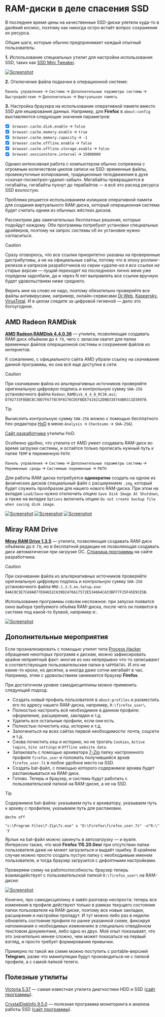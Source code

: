 # RAM-диски в деле спасения SSD

В последнее время цены на качественные SSD-диски улетели куда-то в далёкий космос, поэтому как никогда остро встаёт вопрос сохранения их ресурса.

Общие шаги, которые обычно предпринимает каждый опытный пользователь:

**1.** Использование специальных утилит для настройки использования SSD, таких как [SSD Mini Tweaker](https://github.com/apscrap/data-01/tree/main/2025-06-07-ram-disk/files/ssd_mini_tweaker_2.5.7z).

[![Screenshot](https://github.com/apscrap/data-01/tree/main/2025-06-07-ram-disk/pic/ssd_mini_tweaker_mini.png)](https://github.com/apscrap/data-01/tree/main/2025-06-07-ram-disk/pic/ssd_mini_tweaker.png)

**2.** Отключение файла подкачки в операционной системе:

`Панель управления` -> `Система` -> `Дополнительные параметры системы` -> `Быстродействие` -> `Дополнительно` -> `Виртуальная память`


**3.** Настройка браузера на использование оперативной памяти вместо SSD для кеширования данных. Например, для **Firefox** в `about:config` выставляются следующие значения параметров:

- [x] `browser.cache.disk.enable` -> `false`
- [x] `browser.cache.memory.enable` -> `true`
- [x] `browser.cache.memory.capacity` -> `-1`
- [x] `browser.cache.offline.enable` -> `false`
- [x] `browser.cache.offline.storage.enable` -> `false`
- [x] `browser.sessionstore.interval` -> `15000000`

Однако интенсивная работа с компьютером обычно сопряжена с огромным количеством циклов записи на SSD: временные файлы, промежуточные копирования, традиционные телодвижения в духе «скачал-посмотрел-удалил-забыл». Мегабайты превращаются в гигабайты, гигабайты пухнут до терабайтов — и всё это расход ресурса SSD вхолостую.

Проблема решается использованием излишков оперативной памяти для создания виртуального RAM-диска, который операционная система будет считать одним из обычных жёстких дисков.

Рассмотрим два замечательных бесплатных решения, которые подойдут каждому. Обе программы потребуют установки специальных драйверов, поэтому на запрос системы об их установке нужно согласиться.

> [!CAUTION]
> Сразу оговорюсь, что все ссылки приоритетно указаны на проверенные дистрибутивы, а не на официальные сайты, потому что в эпоху роллинг-релизов и капризов разработчиков из серии «*удалю-ка я все ссылки на старые версии — пущай переходят на последнюю*» лично меня уже порядком задолбали, да и через N лет выправлять все ссылки вручную будет удовольствием ниже среднего.
>
> Верить мне на слово не надо, поэтому обязательно проверяйте все файлы антивирусами, например, онлайн-сервисами [Dr.Web](https://vms.drweb.ru/scan_file/), [Kaspersky](https://opentip.kaspersky.com), [VirusTotal](https://www.virustotal.com/gui/home/upload). И в целом следите за цифровой гигиеной — дело это богоугодное.

## AMD Radeon RAMDisk 

**[AMD Radeon RAMDisk 4.4.0.36](https://github.com/apscrap/data-01/tree/main/2025-06-07-ram-disk/files/amd_radeon_ramdisk_4.4.0.rc36.7z)** — утилита, позволяющая создавать RAM-диск объёмом до `4 Гб`, чего с запасом хватит для папки временных файлов операционной системы и сохранения файлов из интернетов.

К сожалению, с официального сайта AMD убрали ссылку на скачивание данной программы, но она всё еще доступна в сети. 
> [!CAUTION]
> При скачивании файла из альтернативных источников проверяйте оригинальную цифровую подпись и контрольную сумму `SHA-256` установочного файла `Radeon_RAMDisk_4_4_0_RC36.msi`: `D792733F0EBC8C30D7F6778C9F0276CD5FBDE7419212D0B338744B0311D38970`.

> [!TIP]
> Вычислить контрольную сумму `SHA-256` можно с помощью бесплатного hex-редактора [HxD](https://github.com/apscrap/data-01/tree/main/2025-06-07-ram-disk/files/hxd_2.5.0.7z) в меню `Analysis` -> `Checksums` -> `SHA-256`).
> 
> [Сайт разработчика](https://mh-nexus.de/en/hxd/) утилиты HxD.

Особенно удобно, что утилита от AMD умеет создавать RAM-диск во время загрузки системы, и остаётся только прописать нужный путь к папке `TEMP` в переменную `PATH`:

`Панель управления` -> `Система` -> `Дополнительные параметры системы` -> `Переменные среды` -> `Системные переменные` -> `PATH`

Для работы RAM-диска потребуется **однократно** создать на одном из физических дисков специальный файл с расширением `.img`, который будет служить прообразом для нашего нового RAM-диска. При этом на вкладке `Load/Save` нужно отключить опцию `Save Disk Image At Shutdown`, а также на вкладке `Options` включить опцию `Do not create backup file when saving disk image`.

[![Screenshot](https://github.com/apscrap/data-01/tree/main/2025-06-07-ram-disk/pic/amd_ram_disk_settings_mini.png)](https://github.com/apscrap/data-01/tree/main/2025-06-07-ram-disk/pic/amd_ram_disk_settings.png)
[![Screenshot](https://github.com/apscrap/data-01/tree/main/2025-06-07-ram-disk/pic/amd_ram_disk_load_save_mini.png)](https://github.com/apscrap/data-01/tree/main/2025-06-07-ram-disk/pic/amd_ram_disk_load_save.png)
[![Screenshot](https://github.com/apscrap/data-01/tree/main/2025-06-07-ram-disk/pic/amd_ram_disk_options_mini.png)](https://github.com/apscrap/data-01/tree/main/2025-06-07-ram-disk/pic/amd_ram_disk_options.png)

## Miray RAM Drive 

**[Miray RAM Drive 1.3.5](https://github.com/apscrap/data-01/tree/main/2025-06-07-ram-disk/files/mrd_ram_drive_1.3.5.7z)** — утилита, позволяющая создавать RAM-диск объёмом до `8 Гб`, но в бесплатной редакции не позволяющая создавать диск автоматически при загрузке ОС. [Страница программы](https://www.miray-software.com/download/miray-ram-drive.html) на сайте разработчика.
> [!CAUTION]
> При скачивании файла из альтернативных источников проверяйте оригинальную цифровую подпись и контрольную сумму `SHA-256` установочного файла `MRD.1.3.5.en.Setup.exe`: `04AC0C5E7CA9A877E04652C639D2476617572E534664CA33BFF7F25F45E9CE5B`.

Использование программы совсем несложное: при запуске появится окно выбора требуемого объёма RAM-диска, после чего он появится в системе под какой-то буквой, например `H:`.

[![Screenshot](https://github.com/apscrap/data-01/tree/main/2025-06-07-ram-disk/pic/miray_ram_drive_mini.png)](https://github.com/apscrap/data-01/tree/main/2025-06-07-ram-disk/pic/miray_ram_drive.png)

## Дополнительные мероприятия

Если проанализировать с помощью утилит типа [Process Hacker](https://github.com/apscrap/data-01/tree/main/2025-06-07-ram-disk/files/process_hacker_2.39.7z) обращения некоторых программ к дискам, можно зафиксировать крайне неприятный факт: многие из них непрерывно что-то записывают в соответствующие пользовательские папки в `%APPDATA%`. И это не какие-то крохи, но десятки, а иногда даже сотни мегабайт в час. Например, этим с удовольствием занимается браузер **Firefox**.

При достаточном уровне самодисциплины можно применить следующий подход:

+ Создать новый профиль пользователя в `about:profiles` и разместить его по адресу нашего RAM-диска, например, `R:\firefox_user\`.
+ Полностью настроить всё необходимое в данном профиле: оформление, расширения, закладки и т.д.
+ Удалить все остальные профили, если они есть.
+ Полностью почистить кэш, историю и т.д.
+ Залогиниться на всех сайтах первой необходимости: почта, соцсети и т.д.
+ Снова почистить кэш и историю, но не трогать `Cookies`, `Active logins`, `Site settings` и `Offline website data`.
+ Запаковать c помощью архиватора [7-Zip](https://www.7-zip.org/) папку настроенного профиля `firefox_user` и положить получившийся архив `firefox_user.7z` в любое удобное место на SSD.
+ Создать bat-файл, с помощью которого содержимое архива будет распаковываться на RAM-диск.
+ Готово. Теперь и браузер, и система будут работать с пользовательской папкой на RAM-диске, а не на SSD.

> [!TIP]
> Содержимое bat-файла: указываем путь к архиватору, указываем путь к архиву с профилем, указываем путь для распаковки.
> ```
> @echo off
>
> "c:\Program Files\7-Zip\7z.exe" x "D:\Firefox\firefox_user.7z" -o"R:\" -y
> ```
> Ярлык на bat-файл можно закинуть в автозагрузку — и вуаля.
> Интересно также, что мой **Firefox 115.20.0esr** при отсутствии папки пользователя даже не может загрузиться и выдаёт ошибку. В крайнем случае можно просто создать пустую папку с необходимым именем пользователя, и тогда браузер загрузится с дефолтными настройками.

Проверяем схему на работоспособность: браузер теперь взаимодействует с пользовательской папкой `R:\firefox_user\` на RAM-диске:

[![Screenshot](https://github.com/apscrap/data-01/tree/main/2025-06-07-ram-disk/pic/disk_write_mini.png)](https://github.com/apscrap/data-01/tree/main/2025-06-07-ram-disk/pic/disk_write.png)

Конечно, про самодисциплину я завёл разговор неспроста: теперь все изменения в профиле действуют только в рамках текущего состояния папки пользователя на RAM-диске, поэтому все новые закладки, расширения и настройки пропадут. И тут можно либо раз в неделю обновлять состояние профиля по ранее указанной схеме, фиксируя напоминания о необходимых изменениях в специально отведённом текстовом документике, либо одно из двух. Мой опыт показывает, что это значительно менее сложно, чем может показаться на первый взгляд, и просто требует формирования привычки.

Примерно по такой же схеме можно поступить с portable-версией **Telegram**, разве что манипуляции будут производиться не с папкой профиля, а с самой папкой телеги.

## Полезные утилиты

[Victoria 5.37](https://github.com/apscrap/data-01/tree/main/2025-06-07-ram-disk/files/victoria_5.37.7z) — самая известная утилита диагностики HDD и SSD ([сайт программы](https://hdd.by/victoria/)).

[CrystalDiskInfo 9.5.0](https://github.com/apscrap/data-01/tree/main/2025-06-07-ram-disk/files/crystal_disk_info_9.5.0.7z) — полезная программа мониторинга и анализа работы SSD ([сайт программы](https://crystalmark.info/en/download/)).

